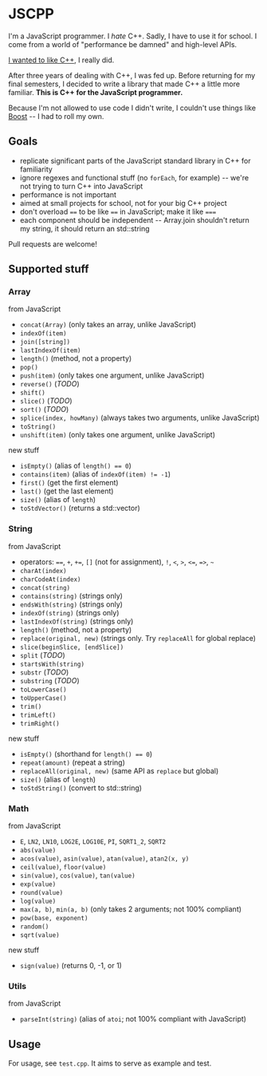 JSCPP
=====

I'm a JavaScript programmer. I *hate* C++. Sadly, I have to use it for school. I come from a world of "performance be damned" and high-level APIs.

[I wanted to like C++](http://programmers.stackexchange.com/questions/196369/how-can-i-learn-to-like-c), I really did.

After three years of dealing with C++, I was fed up. Before returning for my final semesters, I decided to write a library that made C++ a little more familiar. **This is C++ for the JavaScript programmer.**

Because I'm not allowed to use code I didn't write, I couldn't use things like [Boost](http://www.boost.org/) -- I had to roll my own.

Goals
-----

- replicate significant parts of the JavaScript standard library in C++ for familiarity
- ignore regexes and functional stuff (no `forEach`, for example) -- we're not trying to turn C++ into JavaScript
- performance is not important
- aimed at small projects for school, not for your big C++ project
- don't overload `==` to be like `==` in JavaScript; make it like `===`
- each component should be independent -- Array.join shouldn't return my string, it should return an std::string

Pull requests are welcome!

Supported stuff
---------------

### Array

from JavaScript

- `concat(Array)` (only takes an array, unlike JavaScript)
- `indexOf(item)`
- `join([string])`
- `lastIndexOf(item)`
- `length()` (method, not a property)
- `pop()`
- `push(item)` (only takes one argument, unlike JavaScript)
- `reverse()` (*TODO*)
- `shift()`
- `slice()` (*TODO*)
- `sort()` (*TODO*)
- `splice(index, howMany)` (always takes two arguments, unlike JavaScript)
- `toString()`
- `unshift(item)` (only takes one argument, unlike JavaScript)

new stuff

- `isEmpty()` (alias of `length() == 0`)
- `contains(item)` (alias of `indexOf(item) != -1`)
- `first()` (get the first element)
- `last()` (get the last element)
- `size()` (alias of `length`)
- `toStdVector()` (returns a std::vector)

### String

from JavaScript

- operators: `==`, `+`, `+=`, `[]` (not for assignment), `!`, `<`, `>`, `<=`, `=>`, `~`
- `charAt(index)`
- `charCodeAt(index)`
- `concat(string)`
- `contains(string)` (strings only)
- `endsWith(string)` (strings only)
- `indexOf(string)` (strings only)
- `lastIndexOf(string)` (strings only)
- `length()` (method, not a property)
- `replace(original, new)` (strings only. Try `replaceAll` for global replace)
- `slice(beginSlice, [endSlice])`
- `split` (*TODO*)
- `startsWith(string)`
- `substr` (*TODO*)
- `substring` (*TODO*)
- `toLowerCase()`
- `toUpperCase()`
- `trim()`
- `trimLeft()`
- `trimRight()`

new stuff

- `isEmpty()` (shorthand for `length() == 0`)
- `repeat(amount)` (repeat a string)
- `replaceAll(original, new)` (same API as `replace` but global)
- `size()` (alias of `length`)
- `toStdString()` (convert to std::string)

### Math

from JavaScript

- `E`, `LN2`, `LN10`, `LOG2E`, `LOG10E`, `PI`, `SQRT1_2`, `SQRT2`
- `abs(value)`
- `acos(value)`, `asin(value)`, `atan(value)`, `atan2(x, y)`
- `ceil(value)`, `floor(value)`
- `sin(value)`, `cos(value)`, `tan(value)`
- `exp(value)`
- `round(value)`
- `log(value)`
- `max(a, b)`, `min(a, b)` (only takes 2 arguments; not 100% compliant)
- `pow(base, exponent)`
- `random()`
- `sqrt(value)`

new stuff

- `sign(value)` (returns 0, -1, or 1)

### Utils

from JavaScript

- `parseInt(string)` (alias of `atoi`; not 100% compliant with JavaScript)

Usage
-----

For usage, see `test.cpp`. It aims to serve as example and test.
